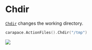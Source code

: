 # Chdir

[`Chdir`] changes the working directory.

```go
carapace.ActionFiles().Chdir("/tmp")
```

![](./chdir.cast)

[`Chdir`]: https://pkg.go.dev/github.com/carapace-sh/carapace#Action.Chdir
